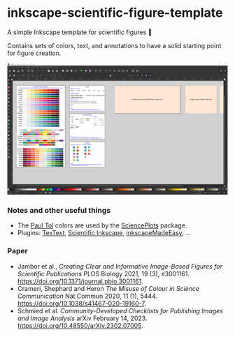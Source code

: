 # inkscape-scientific-figure-template

A simple Inkscape template for scientific figures 🎨

Contains sets of colors, text, and annotations to have a solid starting point for figure creation.

![Screenshot of the template showing different colors, text snippets, and annotations such as cicles, arrows, etc.](screenshot.png "Screenshot of the template")

### Notes and other useful things

* The [Paul Tol](https://personal.sron.nl/~pault/) colors are used by the [SciencePlots](https://github.com/garrettj403/SciencePlots) package.
* Plugins: [TexText](https://github.com/textext/textext), [Scientific Inkscape](https://github.com/burghoff/Scientific-Inkscape), [inkscapeMadeEasy](https://github.com/fsmMLK/inkscapeMadeEasy), ...

### Paper

* Jambor et al., *Creating Clear and Informative Image-Based Figures for Scientific Publications* PLOS Biology 2021, 19 (3), e3001161. https://doi.org/10.1371/journal.pbio.3001161.
* Crameri, Shephard and Heron *The Misuse of Colour in Science Communication* Nat Commun 2020, 11 (1), 5444. https://doi.org/10.1038/s41467-020-19160-7.
* Schmied et al. *Community-Developed Checklists for Publishing Images and Image Analysis* arXiv February 14, 2023. https://doi.org/10.48550/arXiv.2302.07005.
